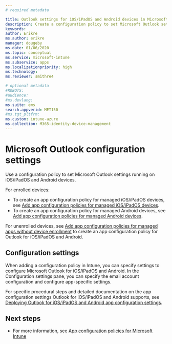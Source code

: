 ```yaml
---
# required metadata

title: Outlook settings for iOS/iPadOS and Android devices in Microsoft Intune
description: Create a configuration policy to set Microsoft Outlook settings running on iOS/iPadOS and Android devices.
keywords:
author: Erikre
ms.author: erikre
manager: dougeby
ms.date: 01/06/2020
ms.topic: conceptual
ms.service: microsoft-intune
ms.subservice: apps
ms.localizationpriority: high
ms.technology:
ms.reviewer: smithre4

# optional metadata
#ROBOTS:
#audience:
#ms.devlang:
ms.suite: ems
search.appverid: MET150
#ms.tgt_pltfrm:
ms.custom: intune-azure
ms.collection: M365-identity-device-management
---
```


# Microsoft Outlook configuration settings 

Use a configuration policy to set Microsoft Outlook settings running on iOS/iPadOS and Android devices. 

For enrolled devices:
- To create an app configuration policy for managed iOS/iPadOS devices, see [Add app configuration policies for managed iOS/iPadOS devices](app-configuration-policies-use-ios.md). 
- To create an app configuration policy for managed Android devices, see [Add app configuration policies for managed Android devices](app-configuration-policies-use-android.md). 

For unenrolled devices, see [Add app configuration policies for managed apps without device enrollment](app-configuration-policies-managed-app.md) to create an app configuration policy for Outlook for iOS/iPadOS and Android.

## Configuration settings

When adding a configuration policy in Intune, you can specify settings to configure Microsoft Outlook for iOS/iPadOS and Android. In the Configuration settings pane, you can specify the email account configuration and configure app-specific settings.

For specific procedural steps and detailed documentation on the app configuration settings Outlook for iOS/iPadOS and Android supports, see [Deploying Outlook for iOS/iPadOS and Android app configuration settings](https://docs.microsoft.com/exchange/clients-and-mobile-in-exchange-online/outlook-for-ios-and-android/outlook-for-ios-and-android-configuration-with-microsoft-intune).

## Next steps

- For more information, see [App configuration policies for Microsoft Intune](app-configuration-policies-overview.md)

